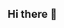 ## Hi there 👋

<!--# My First Web Development Project

This is a basic web development project I created while learning HTML, CSS, and JavaScript from CodeWithHarry.  
It helps me understand the fundamentals of how web pages are structured and styled.

## 💻 Technologies Used

- HTML
- CSS
- JavaScript (basic)

## 📚 What I Learned

- How to structure a webpage using HTML
- Styling with CSS
- Adding basic interactivity with JavaScript

## 🛠️ How to Run This Project

1. Clone the repository:

**ritesh-builds/ritesh-builds** is a ✨ _special_ ✨ repository because its `README.md` (this file) appears on your GitHub profile.

Here are some ideas to get you started:

- 🔭 I’m currently working on ...
- 🌱 I’m currently learning ...
- 👯 I’m looking to collaborate on ...
- 🤔 I’m looking for help with ...
- 💬 Ask me about ...
- 📫 How to reach me: ...
- 😄 Pronouns: ...
- ⚡ Fun fact: ...
-->
